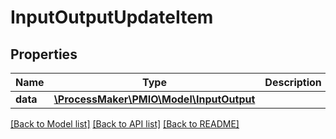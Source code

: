 # InputOutputUpdateItem

## Properties
Name | Type | Description | Notes
------------ | ------------- | ------------- | -------------
**data** | [**\ProcessMaker\PMIO\Model\InputOutput**](InputOutput.md) |  | 

[[Back to Model list]](../README.md#documentation-for-models) [[Back to API list]](../README.md#documentation-for-api-endpoints) [[Back to README]](../README.md)



